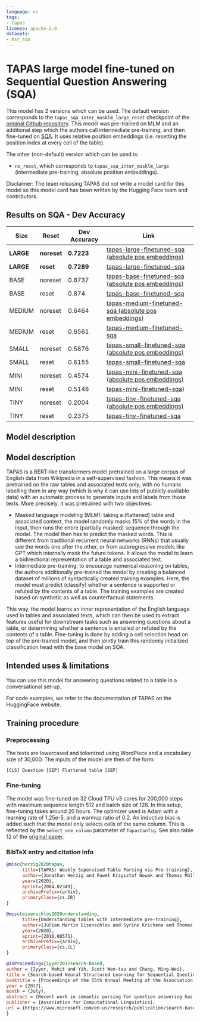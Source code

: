 ```yaml
---
language: en
tags:
- tapas
license: apache-2.0
datasets:
- msr_sqa
---
```


# TAPAS large model fine-tuned on Sequential Question Answering (SQA)

This model has 2 versions which can be used. The default version corresponds to the `tapas_sqa_inter_masklm_large_reset` checkpoint of the [original Github repository](https://github.com/google-research/tapas).
This model was pre-trained on MLM and an additional step which the authors call intermediate pre-training, and then fine-tuned on [SQA](https://www.microsoft.com/en-us/download/details.aspx?id=54253). It uses relative position embeddings (i.e. resetting the position index at every cell of the table).

The other (non-default) version which can be used is: 
- `no_reset`, which corresponds to `tapas_sqa_inter_masklm_large` (intermediate pre-training, absolute position embeddings). 

Disclaimer: The team releasing TAPAS did not write a model card for this model so this model card has been written by
the Hugging Face team and contributors.

## Results on SQA - Dev Accuracy

Size     |  Reset  | Dev Accuracy | Link
-------- | --------| -------- | ----
**LARGE** | **noreset** | **0.7223** | [tapas-large-finetuned-sqa (absolute pos embeddings)](https://huggingface.co/google/tapas-large-finetuned-sqa/tree/no_reset)
**LARGE** | **reset** | **0.7289** | [tapas-large-finetuned-sqa](https://huggingface.co/google/tapas-large-finetuned-sqa/tree/main)
BASE | noreset | 0.6737 | [tapas-base-finetuned-sqa (absolute pos embeddings)](https://huggingface.co/google/tapas-base-finetuned-sqa/tree/no_reset)
BASE | reset | 0.874 | [tapas-base-finetuned-sqa](https://huggingface.co/google/tapas-base-finetuned-sqa/tree/main)
MEDIUM | noreset | 0.6464 | [tapas-medium-finetuned-sqa (absolute pos embeddings)](https://huggingface.co/google/tapas-medium-finetuned-sqa/tree/no_reset)
MEDIUM | reset | 0.6561 | [tapas-medium-finetuned-sqa](https://huggingface.co/google/tapas-medium-finetuned-sqa/tree/main)
SMALL | noreset | 0.5876 | [tapas-small-finetuned-sqa (absolute pos embeddings)](https://huggingface.co/google/tapas-small-finetuned-sqa/tree/no_reset)
SMALL | reset | 0.6155 | [tapas-small-finetuned-sqa](https://huggingface.co/google/tapas-small-finetuned-sqa/tree/main)
MINI | noreset | 0.4574 | [tapas-mini-finetuned-sqa (absolute pos embeddings)](https://huggingface.co/google/tapas-mini-finetuned-sqa/tree/no_reset)
MINI | reset | 0.5148 | [tapas-mini-finetuned-sqa](https://huggingface.co/google/tapas-mini-finetuned-sqa/tree/main))
TINY | noreset | 0.2004 | [tapas-tiny-finetuned-sqa (absolute pos embeddings)](https://huggingface.co/google/tapas-tiny-finetuned-sqa/tree/no_reset)
TINY | reset | 0.2375 | [tapas-tiny-finetuned-sqa](https://huggingface.co/google/tapas-tiny-finetuned-sqa/tree/main)

## Model description

## Model description

TAPAS is a BERT-like transformers model pretrained on a large corpus of English data from Wikipedia in a self-supervised fashion. 
This means it was pretrained on the raw tables and associated texts only, with no humans labelling them in any way (which is why it
can use lots of publicly available data) with an automatic process to generate inputs and labels from those texts. More precisely, it
was pretrained with two objectives:

- Masked language modeling (MLM): taking a (flattened) table and associated context, the model randomly masks 15% of the words in 
  the input, then runs the entire (partially masked) sequence through the model. The model then has to predict the masked words. 
  This is different from traditional recurrent neural networks (RNNs) that usually see the words one after the other, 
  or from autoregressive models like GPT which internally mask the future tokens. It allows the model to learn a bidirectional 
  representation of a table and associated text.
- Intermediate pre-training: to encourage numerical reasoning on tables, the authors additionally pre-trained the model by creating 
  a balanced dataset of millions of syntactically created training examples. Here, the model must predict (classify) whether a sentence 
  is supported or refuted by the contents of a table. The training examples are created based on synthetic as well as counterfactual statements.

This way, the model learns an inner representation of the English language used in tables and associated texts, which can then be used 
to extract features useful for downstream tasks such as answering questions about a table, or determining whether a sentence is entailed
or refuted by the contents of a table. Fine-tuning is done by adding a cell selection head on top of the pre-trained model, and then jointly
train this randomly initialized classification head with the base model on SQA. 


## Intended uses & limitations

You can use this model for answering questions related to a table in a conversational set-up.

For code examples, we refer to the documentation of TAPAS on the HuggingFace website. 


## Training procedure

### Preprocessing

The texts are lowercased and tokenized using WordPiece and a vocabulary size of 30,000. The inputs of the model are
then of the form:

```
[CLS] Question [SEP] Flattened table [SEP]
```

### Fine-tuning

The model was fine-tuned on 32 Cloud TPU v3 cores for 200,000 steps with maximum sequence length 512 and batch size of 128.
In this setup, fine-tuning takes around 20 hours. The optimizer used is Adam with a learning rate of 1.25e-5, and a warmup ratio 
of 0.2. An inductive bias is added such that the model only selects cells of the same column. This is reflected by the 
`select_one_column` parameter of `TapasConfig`. See also table 12 of the [original paper](https://arxiv.org/abs/2004.02349).


### BibTeX entry and citation info

```bibtex
@misc{herzig2020tapas,
      title={TAPAS: Weakly Supervised Table Parsing via Pre-training}, 
      author={Jonathan Herzig and Paweł Krzysztof Nowak and Thomas Müller and Francesco Piccinno and Julian Martin Eisenschlos},
      year={2020},
      eprint={2004.02349},
      archivePrefix={arXiv},
      primaryClass={cs.IR}
}
```

```bibtex
@misc{eisenschlos2020understanding,
      title={Understanding tables with intermediate pre-training}, 
      author={Julian Martin Eisenschlos and Syrine Krichene and Thomas Müller},
      year={2020},
      eprint={2010.00571},
      archivePrefix={arXiv},
      primaryClass={cs.CL}
}
```

```bibtex
@InProceedings{iyyer2017search-based,
author = {Iyyer, Mohit and Yih, Scott Wen-tau and Chang, Ming-Wei},
title = {Search-based Neural Structured Learning for Sequential Question Answering},
booktitle = {Proceedings of the 55th Annual Meeting of the Association for Computational Linguistics},
year = {2017},
month = {July},
abstract = {Recent work in semantic parsing for question answering has focused on long and complicated questions, many of which would seem unnatural if asked in a normal conversation between two humans. In an effort to explore a conversational QA setting, we present a more realistic task: answering sequences of simple but inter-related questions. We collect a dataset of 6,066 question sequences that inquire about semi-structured tables from Wikipedia, with 17,553 question-answer pairs in total. To solve this sequential question answering task, we propose a novel dynamic neural semantic parsing framework trained using a weakly supervised reward-guided search. Our model effectively leverages the sequential context to outperform state-of-the-art QA systems that are designed to answer highly complex questions.},
publisher = {Association for Computational Linguistics},
url = {https://www.microsoft.com/en-us/research/publication/search-based-neural-structured-learning-sequential-question-answering/},
}
```